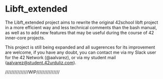 # Libft_extended

The Libft_extended project aims to rewrite the original 42school libft project
in a more efficient way and less technical comments than the bash manual, as well
as to add new features that may be useful during the course of 42 inner-core projects.

This project is still being expanded and all sugerences for its improvement are welcome,
if you have any doubt, you can contact me via my Slack user for the 42 Network (@aalvarez),
or via my student mail (aalvarez@student.42urduliz.com).

///////////////WIP///////////////

